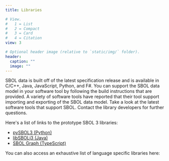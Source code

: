 ```yaml
---
title: Libraries

# View.
#   1 = List
#   2 = Compact
#   3 = Card
#   4 = Citation
view: 3

# Optional header image (relative to `static/img/` folder).
header:
  caption: ""
  image: ""
---
```



SBOL data is built off of the latest specification release and is available in C/C++, Java, JavaScript, Python, and F#. You can support the SBOL data model in your software tool by following the build instructions that are provided. A variety of software tools have reported that their tool support importing and exporting of the SBOL data model. Take a look at the latest software tools that support SBOL. Contact the library developers for further questions.

Here's a list of links to the prototype SBOL 3 libraries:
<ul>
<li><a href="https://github.com/SynBioDex/pySBOL3" target="_blank">pySBOL3 (Python)</a></li>
<li><a href="https://goksel.github.io/libSBOLj3/" target="_blank">libSBOLj3 (Java)</a></li>
<li><a href="https://github.com/sboltools/sbolgraph" target="_blank">SBOL Graph (TypeScript)</a></li>
</ul>

You can also access an exhaustive list of language specific libraries here: